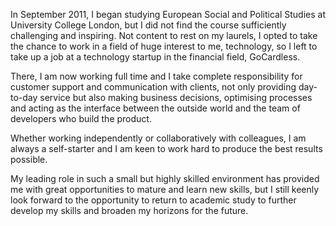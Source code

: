In September 2011, I began studying European Social and Political Studies at University College London, but I did not find the course sufficiently challenging and inspiring. Not content to rest on my laurels, I opted to take the chance to work in a field of huge interest to me, technology, so I left to take up a job at a technology startup in the financial field, GoCardless.

There, I am now working full time and I take complete responsibility for customer support and communication with clients, not only providing day-to-day service but also making business decisions, optimising processes and acting as the interface between the outside world and the team of developers who build the product.

Whether working independently or collaboratively with colleagues, I am always a self-starter and I am keen to work hard to produce the best results possible.

My leading role in such a small but highly skilled environment has provided me with great opportunities to mature and learn new skills, but I still keenly look forward to the opportunity to return to academic study to further develop my skills and broaden my horizons for the future.